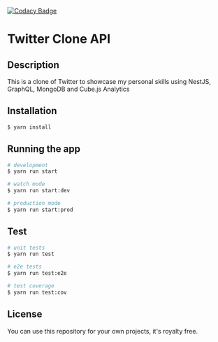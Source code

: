 [![Codacy Badge](https://api.codacy.com/project/badge/Grade/e79ea3025bc44d2393303a0ef21ea553)](https://www.codacy.com/manual/zizohotot/twitter-clone-api?utm_source=github.com&utm_medium=referral&utm_content=ziadalzarka/twitter-clone-api&utm_campaign=Badge_Grade)

# Twitter Clone API

## Description

This is a clone of Twitter to showcase my personal skills using NestJS, GraphQL, MongoDB and Cube.js Analytics

## Installation

```bash
$ yarn install
```

## Running the app

```bash
# development
$ yarn run start

# watch mode
$ yarn run start:dev

# production mode
$ yarn run start:prod
```

## Test

```bash
# unit tests
$ yarn run test

# e2e tests
$ yarn run test:e2e

# test coverage
$ yarn run test:cov
```

## License

You can use this repository for your own projects, it's royalty free.
